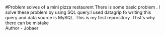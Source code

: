 #Problem solves of a mini pizza restaurent 
There is some basic problem . I solve these problem by using SQL query.I used datagrip fo writing this query and data source is MySQL. 
This is my first reprository .Thst's why there can be mistake 
<br>
Author - Jobaer 
